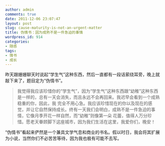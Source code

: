 ```yaml
---
author: admin
comments: true
date: 2011-12-06 23:07:47
layout: post
slug: cause-maturity-is-not-an-urgent-matter
title: 伪情书：因为成熟不是一件急迫的事情
wordpress_id: 914
categories:
- 随感
tags:
- 情书
- 成长
---
```


昨天跟姗姗聊天时说起“学生气”这种东西，然后一直都有一段话萦绕耳旁，晚上就敲下来了，题目定为“伪情书”。


> 我觉得我应该珍惜你的“学生气”，因为“学生气”这种东西跟“幼稚”这种东西是一样的，总有一天会消失，而且永远不会再回来。我迟早会看到一个成熟稳重的你，因此，我 完全不用心急。我应该珍惜现在的你以及现在的感觉，并让它自然保持成长。终有一天我们会明白，成熟不是一件急迫的事情，它像月季开花一样自然，而“幼稚”则像第一朵 花蕾，值得人万分珍惜。愿老天眷顾脚下这座城市，因为我们生活在这里，我爱你们，晚安！


“伪情书”看起来俨然是一个兼具文学气息和商业的书名。假以时日，我会将其扩展为小说，当然你们不必苦苦等待，因为我也极有可能不去写。
